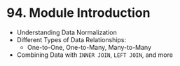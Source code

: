 # 94. Module Introduction

- Understanding Data Normalization
- Different Types of Data Relationships:
  - One-to-One, One-to-Many, Many-to-Many
- Combining Data with `INNER JOIN`, `LEFT JOIN`, and more
